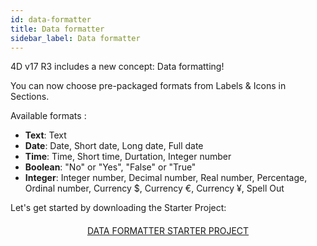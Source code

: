 ```yaml
---
id: data-formatter
title: Data formatter
sidebar_label: Data formatter
---
```


4D v17 R3 includes a new concept: Data formatting!

You can now choose pre-packaged formats from Labels & Icons in Sections.


<div markdown="1" class = "tips">

Available formats :
* **Text**: Text
*  **Date**: Date, Short date, Long date, Full date
*  **Time**: Time, Short time, Durtation, Integer number
*  **Boolean**: "No" or "Yes", "False" or "True"
*  **Integer**: Integer number, Decimal number, Real number, Percentage, Ordinal number, Currency $, Currency €, Currency ¥, Spell Out
</div>

Let's get started by downloading the Starter Project:


<div markdown="1" style="text-align: center; margin-top: 20px">
<a class="button"
href="../assets/data-formatter/BankingApp.zip">DATA FORMATTER STARTER PROJECT</a>
</div>

